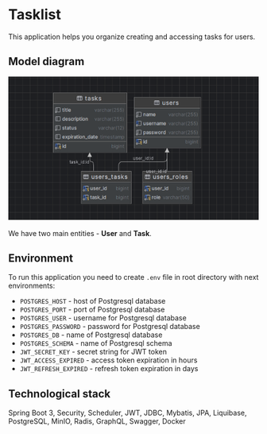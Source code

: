 # Tasklist

This application helps you organize creating and accessing tasks for users.

## Model diagram

![Class diagram](docs/TL_Model.png)

We have two main entities - **User** and **Task**.

## Environment

To run this application you need to create `.env` file in root directory with next environments:

- `POSTGRES_HOST` - host of Postgresql database
- `POSTGRES_PORT` - port of Postgresql database
- `POSTGRES_USER` - username for Postgresql database
- `POSTGRES_PASSWORD` - password for Postgresql database
- `POSTGRES_DB` - name of Postgresql database
- `POSTGRES_SCHEMA` - name of Postgresql schema
- `JWT_SECRET_KEY` - secret string for JWT token
- `JWT_ACCESS_EXPIRED` - access token expiration in hours
- `JWT_REFRESH_EXPIRED` - refresh token expiration in days

## Technological stack

Spring Boot 3, Security, Scheduler, JWT, JDBC, Mybatis, JPA, Liquibase, PostgreSQL, MinIO, Radis, GraphQL, Swagger,
Docker
